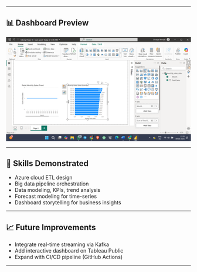 
---

## 📊 Dashboard Preview

![Retail Dashboard](https://github.com/ShravyaV03/Retail-Sales-ETL-Forecast/blob/main/Retail-Sales-ETL-Forecast/assets/dashboard.png?raw=true)




---

## 🧠 Skills Demonstrated

- Azure cloud ETL design
- Big data pipeline orchestration
- Data modeling, KPIs, trend analysis
- Forecast modeling for time-series
- Dashboard storytelling for business insights

---

## 📈 Future Improvements

- Integrate real-time streaming via Kafka
- Add interactive dashboard on Tableau Public
- Expand with CI/CD pipeline (GitHub Actions)

---



